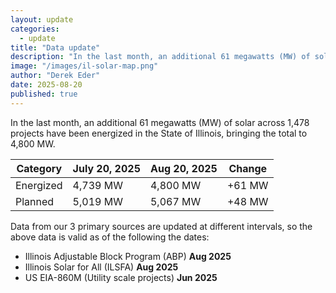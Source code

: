 ```yaml
---
layout: update
categories:
  - update
title: "Data update"
description: "In the last month, an additional 61 megawatts (MW) of solar across 1,478 projects have been energized in the State of Illinois, bringing the total to 4,800 MW."
image: "/images/il-solar-map.png"
author: "Derek Eder"
date: 2025-08-20
published: true
---
```


In the last month, an additional 61 megawatts (MW) of solar across 1,478 projects have been energized in the State of Illinois, bringing the total to 4,800 MW.

<table class='table'>
  <thead>
    <tr>
      <th>Category</th>
      <th>July 20, 2025</th>
      <th>Aug 20, 2025</th>
      <th>Change</th>
    </tr>
  </thead>
  <tbody>
    <tr>
      <td>Energized</td>
      <td>4,739 MW</td>
      <td>4,800 MW</td>
      <td>+61 MW</td>
    </tr>
    <tr>
      <td>Planned</td>
      <td>5,019 MW</td>
      <td>5,067 MW</td>
      <td>+48 MW</td>
    </tr>
  </tbody>
</table>

Data from our 3 primary sources are updated at different intervals, so the above data is valid as of the following the dates:

* Illinois Adjustable Block Program (ABP) **Aug 2025**
* Illinois Solar for All (ILSFA) **Aug 2025**
* US EIA-860M (Utility scale projects) **Jun 2025**
